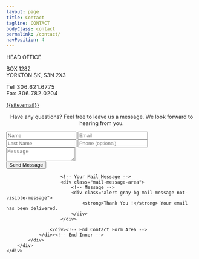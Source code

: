 ```yaml
---
layout: page
title: Contact
tagline: CONTACT
bodyClass: contact
permalink: /contact/
navPosition: 4
---
```


<div class="container">
	<div class="contact">
		<div class="row">
			<div class="col col--4-of-12">
				<div class="contact-info">
					<p><span class="contact-title">HEAD OFFICE</span></p>
					<p>BOX 1282<br />YORKTON SK, S3N 2X3</p>
					<p style="letter-spacing: 1px;">Tel  306.621.6775<br />Fax 306.782.0204</p>
					<p><a href="mailto:{{site.email}}">{{site.email}}</a></p>
				</div>
			</div>
			<div class="col col--8-of-12">
				<div class="row">
					<div class="col col--12-of-12">
						<p style="text-align: center;">Have any questions? Feel free to leave us a message. We look forward to hearing from you.</p>
					</div>
				</div>
				<div class="inner">
	                <!-- Form Area -->
	                <div class="contact-form">
	                    <!-- Form -->
	                    <form id="contact-us" method="POST" action="//formspree.io/info@narailsafety.com">
	                        <!-- Left Inputs -->
	                        <div class="col col--6-of-12 wow animated slideInLeft" data-wow-delay=".5s">
	                            <!-- Name -->
	                            <input type="text" name="name" id="name" required="required" class="form" placeholder="Name" />
	                            <!-- Email -->
	                            <input type="email" name="_replyto" id="mail" required="required" class="form" placeholder="Email" />
	                        </div><!-- End Left Inputs -->
                            <div class="col col--6-of-12 wow animated slideInLeft" data-wow-delay=".5s">
	                            <!-- Last Name -->
	                            <input type="text" name="last_name" id="last-name" required="required" class="form" placeholder="Last Name" />
	                            <!-- Subject -->
	                            <input type="text" name="phone" id="phone" class="form" placeholder="Phone (optional)" />
	                        </div><!-- End Left Inputs -->
	                        <!-- Right Inputs -->
	                        <div class="col col--12-of-12 wow animated slideInRight" data-wow-delay=".5s">
	                            <!-- Message -->
	                            <textarea name="message" id="message" class="form textarea" placeholder="Message"></textarea>
	                        </div><!-- End Right Inputs -->
	                        <!-- Bottom Submit -->
	                        <div class="relative fullwidth col-xs-12">
	                            <!-- Send Button -->
	                            <button type="submit" value="Send" id="submit" class="form-btn semibold">Send Message</button> 
	                        </div><!-- End Bottom Submit -->
	                        <!-- Clear -->
	                        <div class="clear"></div>
	                    </form>

	                    <!-- Your Mail Message -->
	                    <div class="mail-message-area">
	                        <!-- Message -->
	                        <div class="alert gray-bg mail-message not-visible-message">
	                            <strong>Thank You !</strong> Your email has been delivered.
	                        </div>
	                    </div>

	                </div><!-- End Contact Form Area -->
	            </div><!-- End Inner -->
			</div>
		</div>
	</div>
</div>